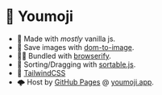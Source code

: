 # 🤡 Youmoji

* 🍦 Made with _mostly_ vanilla js.
* 📸 Save images with [dom-to-image](https://github.com/tsayen/dom-to-image).
* 🧙‍♂️ Bundled with [browserify](https://browserify.org).
* 🤚 Sorting/Dragging with [sortable.js](https://sortablejs.github.io/Sortable/).
* 💨 [TailwindCSS](tailwindcss.com)
* 🌩 Host by [GitHub Pages](github.com) @ [youmoji.app](youmoji.app).
